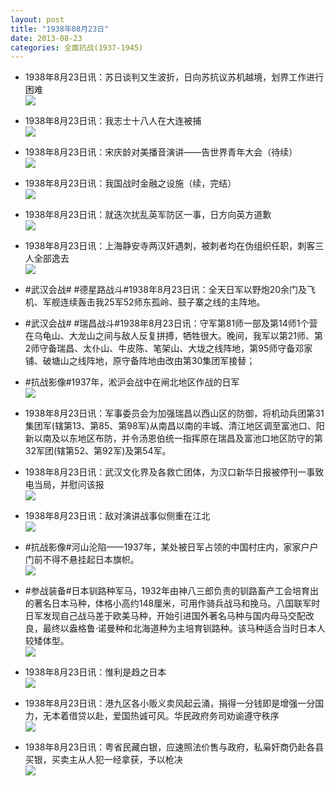```yaml
---
layout: post
title: "1938年08月23日"
date: 2013-08-23
categories: 全面抗战(1937-1945)
---
```


<meta name="referrer" content="no-referrer" />

- 1938年8月23日讯：苏日谈判又生波折，日向苏抗议苏机越境，划界工作进行困难 <br/><img src="https://ww4.sinaimg.cn/large/aca367d8jw1e7wzvoptm7j20aw0psac6.jpg" />

- 1938年8月23日讯：我志士十八人在大连被捕 <br/><img src="https://ww2.sinaimg.cn/large/aca367d8jw1e7wy5cde26j207r06nwet.jpg" />

- 1938年8月23日讯：宋庆龄对美播音演讲——告世界青年大会（待续） <br/><img src="https://ww2.sinaimg.cn/large/aca367d8jw1e7wwgvwem5j20c10ja0wc.jpg" />

- 1938年8月23日讯：我国战时金融之设施（续，完结） <br/><img src="https://ww2.sinaimg.cn/large/aca367d8jw1e7wuojoa25j20c11d0n3j.jpg" />

- 1938年8月23日讯：就迭次扰乱英军防区一事，日方向英方道歉 <br/><img src="https://ww2.sinaimg.cn/large/aca367d8jw1e7wsxvu4l0j205v0craam.jpg" />

- 1938年8月23日讯：上海静安寺两汉奸遇刺，被刺者均在伪组织任职，刺客三人全部逸去 <br/><img src="https://ww1.sinaimg.cn/large/aca367d8jw1e7wph4v0xzj20870nrgn4.jpg" />

- #武汉会战# #德星路战斗#1938年8月23日讯：全天日军以野炮20余门及飞机、军舰连续轰击我25军52师东孤岭、鼓子寨之线的主阵地。 

- #武汉会战# #瑞昌战斗#1938年8月23日讯：守军第81师一部及第14师1个营在乌龟山、大龙山之间与敌人反复拼搏，牺牲很大。晚间，我军以第21师、第2师守备瑞昌、太仆山、牛皮陈、笔架山、大垅之线阵地，第95师守备邓家铺、破塘山之线阵地，原守备阵地由改由第30集团军接替； 

- #抗战影像#1937年，淞沪会战中在闸北地区作战的日军 <br/><img src="https://ww1.sinaimg.cn/large/aca367d8jw1e7wjzvvoymj20ot0jjdk5.jpg" />

- 1938年8月23日讯：军事委员会为加强瑞昌以西山区的防御，将机动兵团第31集团军(辖第13、第85、第98军)从南昌以南的丰城、清江地区调至富池口、阳新以南及以东地区布防，并令汤恩伯统一指挥原在瑞昌及富池口地区防守的第32军团(辖第52、第92军)及第54军。 

- 1938年8月23日讯：武汉文化界及各救亡团体，为汉口新华日报被停刊一事致电当局，并慰问该报 <br/><img src="https://ww2.sinaimg.cn/large/aca367d8jw1e7whq62z33j20bx0k5tac.jpg" />

- 1938年8月23日讯：敌对演讲战事似侧重在江北 <br/><img src="https://ww1.sinaimg.cn/large/aca367d8jw1e7wgt144ijj207m0lqjsg.jpg" />

- #抗战影像#河山沦陷——1937年，某处被日军占领的中国村庄内，家家户户门前不得不悬挂起日本旗帜。 <br/><img src="https://ww2.sinaimg.cn/large/aca367d8jw1e7weslbszdj20pa0jvq7f.jpg" />

- #参战装备#日本钏路种军马，1932年由神八三郎负责的钏路畜产工会培育出的著名日本马种，体格小高约148厘米，可用作骑兵战马和挽马。八国联军时日军发现自己战马差于欧美马种，开始引进国外著名马种与国内母马交配改良，最终以盎格鲁·诺曼种和北海道种为主培育钏路种。该马种适合当时日本人较矮体型。 <br/><img src="https://ww4.sinaimg.cn/large/aca367d8jw1e7wd2cttp9j208w0bjdg5.jpg" />

- 1938年8月23日讯：惟利是趋之日本 <br/><img src="https://ww2.sinaimg.cn/large/aca367d8jw1e7wblpxobuj20c11ca78u.jpg" />

- 1938年8月23日讯：港九区各小贩义卖风起云涌，捐得一分钱即是增强一分国力，无本着借贷以赴，爱国热诚可风。华民政府务司劝谕遵守秩序 <br/><img src="https://ww3.sinaimg.cn/large/aca367d8jw1e7w9v2q4ffj20c120ek02.jpg" />

- 1938年8月23日讯：粤省民藏白银，应速照法价售与政府，私枭奸商仍赴各县买银，买卖主从人犯一经拿获，予以枪决 <br/><img src="https://ww3.sinaimg.cn/large/aca367d8jw1e7w86xy5kfj20c10mpq4x.jpg" />

